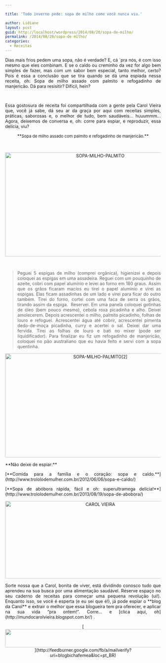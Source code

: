 ```yaml
---

title: 'Todo inverno pede: sopa de milho como você nunca viu.'

author: Lidiane
layout: post
guid: http://localhost/wordpress/2014/08/20/sopa-de-milho/
permalink: /2014/08/20/sopa-de-milho/
categories:
  - Receitas
---
```

<p style="text-align: justify;">
  Dias mais frios pedem uma sopa, não é verdade? E, cá ´pra nós, é com isso mesmo que eles combinam. E se o caldo ou creminho da vez for algo bem simples de fazer, mas com um sabor bem especial, tanto melhor, certo? Pois é essa a conclusão que se tira quando se dá uma espiada nessa receita, oh: Sopa de milho assado com palmito e refogadinho de manjericão. Dá para resisitir? Difícil, hein?
</p>

&nbsp;

<p style="text-align: justify;">
  Essa gostosura de receita foi compartilhada com a gente pela Carol Vieira que, você já sabe, dá seu ar da graça por aqui com receitas simples, práticas, saborosas e, o melhor de tudo, bem saudáveis… huuummm… Agora, deixemos de conversa e, oh: corre para espiar, e reproduzir, essa delícia, viu?
</p>

<!--more-->

<p align="center">
  **<span style="font-size: small;">Sopa de milho assado com palmito e refogadinho de manjericão.</span>**
</p>

&nbsp;

<p align="center">
  <a href="http://www.trololodemulher.com.br/blog/wp-content/uploads/2014/08/SOPA-MILHO-PALMITO.jpg"><img class="alignnone size-full wp-image-10288" src="http://www.trololodemulher.com.br/blog/wp-content/uploads/2014/08/SOPA-MILHO-PALMITO.jpg" alt="SOPA-MILHO-PALMITO" width="600" height="337" /></a>
</p>

&nbsp;

> <p align="justify">
>   Peguei 5 espigas de milho (comprei orgânica), higienizei e depois coloquei as espigas em uma assadeira. Reguei com um pouquinho de azeite, cobri com papel alumínio e levei ao forno em 180 graus. Assim que os grãos ficaram macios eu tirei o papel alumínio e virei as espigas. Elas ficam assadinhas de um lado e virei para ficar do outro também. Tirei do forno, cortei com uma faca de serra os grãos, tirando assim da espiga.  Reservei. Em uma panela coloquei gotinhas de óleo (bem pouco mesmo), cebola roxa picadinha e alho. Deixei amolecerem. Depois acrescentei o milho, palmito picadinho, folhas de louro e refoguei. Acrescentei água até cobrir, acrescentei pimenta dedo-de-moça picadinha, curry e acertei o sal. Deixei dar uma fervida. Tirei as folhas de louro e bati no mixer (pode ser liquidificador). Para finalizar eu fiz um refogadinho de manjericão, coloquei no pão australiano que eu havia feito e servi com a sopa quentinha.
> </p>

<p align="center">
  <a href="http://www.trololodemulher.com.br/blog/wp-content/uploads/2014/08/SOPA-MILHO-PALMITO2.jpg"><img class="alignnone size-full wp-image-10289" src="http://www.trololodemulher.com.br/blog/wp-content/uploads/2014/08/SOPA-MILHO-PALMITO2.jpg" alt="SOPA-MILHO-PALMITO[2]" width="600" height="337" /></a>
</p>

<p align="justify">
  **Não deixe de espiar:**
</p>

<p align="justify">
  [**Comida para a família e o coração: sopa e caldo.**](http://www.trololodemulher.com.br/2012/06/06/sopa-e-caldo/) 
</p>

<p align="justify">
  [**Sopa de abóbora rápida, fácil e oh: superultramega delícia!**](http://www.trololodemulher.com.br/2013/08/19/sopa-de-abobora/) 
</p>

<p align="center">
  <a href="http://www.trololodemulher.com.br/blog/wp-content/uploads/2014/07/CAROL-VIEIRA.png"><img class="alignnone size-full wp-image-10204" src="http://www.trololodemulher.com.br/blog/wp-content/uploads/2014/07/CAROL-VIEIRA.png" alt="CAROL VIEIRA" width="600" height="251" /></a>
</p>

<p align="justify">
  Sorte nossa que a Carol, bonita de viver, está dividindo conosco tudo que aprendeu na sua busca por uma alimentação saudável. Reserve espaço no seu caderno de receitas para começar uma pequena revolução (ui!). Enquanto isso, se você é esperta (e eu sei que é!), já pode espiar o **blog da Carol** e extrair o melhor que essa blogueira tem pra oferecer, e aplicar na sua vida “pra ontem!”. Corre… e [clica aqui, oh](http://mundocarolvieira.blogspot.com.br/) .
</p>

<p align="center">
  [<img class="alignnone size-full wp-image-8451" title="Assine o Bicha Fêmea grátis!" src="http://www.trololodemulher.com.br/blog/wp-content/uploads/2012/01/rodapé.png" alt="" width="600" height="59" />](http://feedburner.google.com/fb/a/mailverify?uri=blogbichafemea&loc=pt_BR) 
</p>

&nbsp;

&nbsp;

&nbsp;